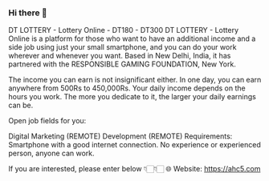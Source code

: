 ### Hi there 👋

DT LOTTERY - Lottery Online - DT180 - DT300
DT LOTTERY - Lottery Online is a platform for those who want to have an additional income and a side job using just your small smartphone, and you can do your work wherever and whenever you want. Based in New Delhi, India, it has partnered with the RESPONSIBLE GAMING FOUNDATION, New York. 

The income you can earn is not insignificant either. In one day, you can earn anywhere from 500Rs to 450,000Rs. Your daily income depends on the hours you work. The more you dedicate to it, the larger your daily earnings can be.

Open job fields for you:

Digital Marketing (REMOTE)
Development (REMOTE)
Requirements: Smartphone with a good internet connection.
No experience or experienced person, anyone can work.

If you are interested, please enter below 👇🏻👇🏻
🌐 Website: https://ahc5.com
